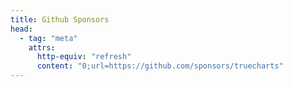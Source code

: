 ```yaml
---
title: Github Sponsors
head:
  - tag: "meta"
    attrs:
      http-equiv: "refresh"
      content: "0;url=https://github.com/sponsors/truecharts"
---
```


